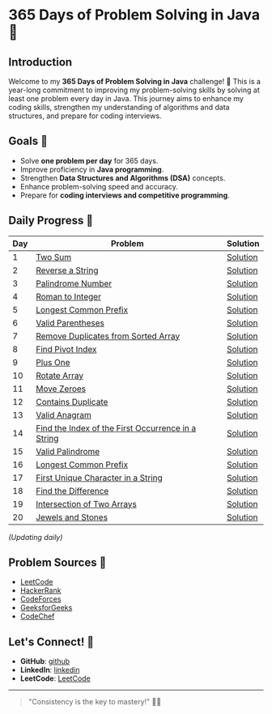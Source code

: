 
# 365 Days of Problem Solving in Java 🚀

## Introduction
Welcome to my **365 Days of Problem Solving in Java** challenge! 🎯 This is a year-long commitment to improving my problem-solving skills by solving at least one problem every day in Java. This journey aims to enhance my coding skills, strengthen my understanding of algorithms and data structures, and prepare for coding interviews.

## Goals 🎯
- Solve **one problem per day** for 365 days.
- Improve proficiency in **Java programming**.
- Strengthen **Data Structures and Algorithms (DSA)** concepts.
- Enhance problem-solving speed and accuracy.
- Prepare for **coding interviews and competitive programming**.

## Daily Progress 📅
| Day  | Problem | Solution |
|------|---------|----------|
| 1    | [Two Sum](https://leetcode.com/problems/two-sum/) | [Solution](365-Days-of-Java-Problem-Solving/Solutions/Day1.java) |
| 2    | [Reverse a String](https://leetcode.com/problems/reverse-string/) | [Solution](365-Days-of-Java-Problem-Solving/Solutions/Day2.java) |
| 3    | [Palindrome Number](https://leetcode.com/problems/palindrome-number/) | [Solution](365-Days-of-Java-Problem-Solving/Solutions/Day3.java) |
| 4    | [Roman to Integer](https://leetcode.com/problems/roman-to-integer/description/) | [Solution](365-Days-of-Java-Problem-Solving/Solutions/Day4.java) |
| 5    | [Longest Common Prefix](https://leetcode.com/problems/longest-common-prefix/description/) | [Solution](365-Days-of-Java-Problem-Solving/Solutions/Day5.java) |
| 6    | [Valid Parentheses](https://leetcode.com/problems/valid-parentheses/description/) | [Solution](365-Days-of-Java-Problem-Solving/Solutions/Day6.java) |
| 7    | [Remove Duplicates from Sorted Array](https://leetcode.com/problems/remove-duplicates-from-sorted-array/description/) | [Solution](365-Days-of-Java-Problem-Solving/Solutions/Day7.java) |
| 8    | [Find Pivot Index](https://leetcode.com/problems/find-pivot-index/description/) | [Solution](365-Days-of-Java-Problem-Solving/Solutions/Day8.java) |
| 9    | [Plus One](https://leetcode.com/problems/plus-one/description/) | [Solution](365-Days-of-Java-Problem-Solving/Solutions/Day9.java) |
| 10    | [Rotate Array](https://leetcode.com/problems/rotate-array/description/) | [Solution](365-Days-of-Java-Problem-Solving/Solutions/Day10.java) |
| 11    | [Move Zeroes](https://leetcode.com/problems/move-zeroes/description/) | [Solution](365-Days-of-Java-Problem-Solving/Solutions/Day11.java) |
| 12    | [Contains Duplicate](https://leetcode.com/problems/contains-duplicate/description/) | [Solution](365-Days-of-Java-Problem-Solving/Solutions/Day12.java) |
| 13    | [Valid Anagram](https://leetcode.com/problems/valid-anagram/description/) | [Solution](365-Days-of-Java-Problem-Solving/Solutions/Day13.java) |
| 14    | [Find the Index of the First Occurrence in a String](https://leetcode.com/problems/find-the-index-of-the-first-occurrence-in-a-string/description/) | [Solution](365-Days-of-Java-Problem-Solving/Solutions/Day14.java) |
| 15    | [Valid Palindrome](https://leetcode.com/problems/valid-palindrome/description/) | [Solution](365-Days-of-Java-Problem-Solving/Solutions/Day15.java) |
| 16    | [Longest Common Prefix](https://leetcode.com/problems/longest-common-prefix/description/) | [Solution](365-Days-of-Java-Problem-Solving/Solutions/Day16.java) |
| 17    | [First Unique Character in a String](https://leetcode.com/problems/first-unique-character-in-a-string/description/) | [Solution](365-Days-of-Java-Problem-Solving/Solutions/Day17.java) |
| 18    | [Find the Difference](https://leetcode.com/problems/find-the-difference/description/) | [Solution](365-Days-of-Java-Problem-Solving/Solutions/Day18.java) |
| 19    | [Intersection of Two Arrays](https://leetcode.com/problems/intersection-of-two-arrays/description/) | [Solution](365-Days-of-Java-Problem-Solving/Solutions/Day19.java) |
| 20    | [Jewels and Stones](https://leetcode.com/problems/jewels-and-stones/description/) | [Solution](365-Days-of-Java-Problem-Solving/Solutions/Day20.java) |


_(Updating daily)_

## Problem Sources 🔗
- [LeetCode](https://leetcode.com/)
- [HackerRank](https://www.hackerrank.com/)
- [CodeForces](https://codeforces.com/)
- [GeeksforGeeks](https://www.geeksforgeeks.org/)
- [CodeChef](https://www.codechef.com/)


## Let's Connect! 🤝
- **GitHub**: [github](https://github.com/deepika018)
- **LinkedIn**: [linkedin](https://linkedin.com/in/deepika018)
- **LeetCode**: [LeetCode](https://leetcode.com/deepika018)
---

> "Consistency is the key to mastery!" 🚀🔥

